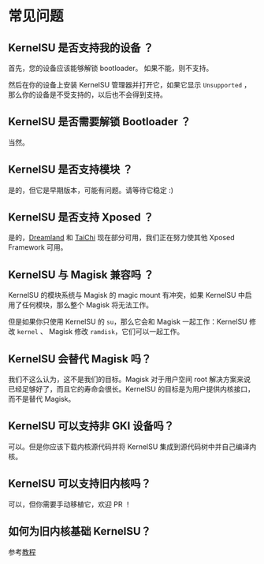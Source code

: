 # 常见问题

## KernelSU 是否支持我的设备 ？

首先，您的设备应该能够解锁 bootloader。 如果不能，则不支持。

然后在你的设备上安装 KernelSU 管理器并打开它，如果它显示 `Unsupported` ，那么你的设备是不受支持的，以后也不会得到支持。

## KernelSU 是否需要解锁 Bootloader ？

当然。

## KernelSU 是否支持模块 ？

是的，但它是早期版本，可能有问题。请等待它稳定 :)

## KernelSU 是否支持 Xposed ？

是的，[Dreamland](https://github.com/canyie/Dreamland) 和 [TaiChi](https::/taichi.cool) 现在部分可用，我们正在努力使其他 Xposed Framework 可用。

## KernelSU 与 Magisk 兼容吗 ？

KernelSU 的模块系统与 Magisk 的 magic mount 有冲突，如果 KernelSU 中启用了任何模块，那么整个 Magisk 将无法工作。

但是如果你只使用 KernelSU 的 `su`，那么它会和 Magisk 一起工作：KernelSU 修改 `kernel` 、 Magisk 修改 `ramdisk`，它们可以一起工作。

## KernelSU 会替代 Magisk 吗？

我们不这么认为，这不是我们的目标。Magisk 对于用户空间 root 解决方案来说已经足够好了，而且它的寿命会很长。KernelSU 的目标是为用户提供内核接口，而不是替代 Magisk。

## KernelSU 可以支持非 GKI 设备吗？

可以。但是你应该下载内核源代码并将 KernelSU 集成到源代码树中并自己编译内核。

## KernelSU 可以支持旧内核吗？

可以，但你需要手动移植它，欢迎 PR ！

## 如何为旧内核基础 KernelSU？

参考[教程](how-to-integrate-for-non-gki)
